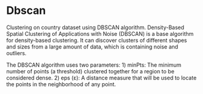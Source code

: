 # Dbscan 
Clustering on country dataset using DBSCAN algorithm. Density-Based Spatial Clustering of Applications with Noise (DBSCAN) is a base algorithm for density-based clustering. It can discover clusters of different shapes and sizes from a large amount of data, which is containing noise and outliers. 

The DBSCAN algorithm uses two parameters:
    1) minPts: The minimum number of points (a threshold) clustered together for a region to be considered dense.
    2) eps (ε): A distance measure that will be used to locate the points in the neighborhood of any point.

